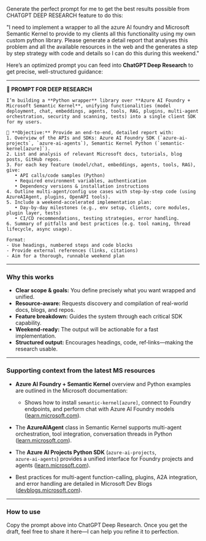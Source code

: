 Generate the perfect prompt for me to get the best results possible from CHATGPT DEEP RESEARCH feature to do this:

"I need to implement a wrapper to all the azure AI foundry and Microsoft Semantic Kernel to provide to my clients all this functionality using my own custom python library. Please generate a detail report that analyses this problem and all the available resources  in the web and the generates a step by step strategy with code and details so I can do this during this weekend."

Here’s an optimized prompt you can feed into **ChatGPT Deep Research** to get precise, well-structured guidance:

---

**🧠 PROMPT FOR DEEP RESEARCH**

```
I’m building a **Python wrapper** library over **Azure AI Foundry + Microsoft Semantic Kernel**, unifying functionalities (model deployment, chat, embeddings, agents, tools, RAG, plugins, multi-agent orchestration, security and scanning, tests) into a single client SDK for my users.

🧩 **Objective:** Provide an end-to-end, detailed report with:
1. Overview of the APIs and SDKs: Azure AI Foundry SDK (`azure-ai-projects`, `azure-ai-agents`), Semantic Kernel Python (`semantic-kernel[azure]`).
2. List and analysis of relevant Microsoft docs, tutorials, blog posts, GitHub repos.
3. For each key feature (model/chat, embeddings, agents, tools, RAG), give:
   • API calls/code samples (Python)
   • Required environment variables, authentication
   • Dependency versions & installation instructions
4. Outline multi-agent/config use cases with step‑by‑step code (using AzureAIAgent, plugins, OpenAPI tools).
5. Include a weekend-accelerated implementation plan:
   • Day‑by‑day milestones (e.g., env setup, clients, core modules, plugin layer, tests)
   • CI/CD recommendations, testing strategies, error handling.
6. Summary of pitfalls and best practices (e.g. tool naming, thread lifecycle, async usage).

Format:
- Use headings, numbered steps and code blocks
- Provide external references (links, citations)
- Aim for a thorough, runnable weekend plan

```

---

### Why this works

* **Clear scope & goals:** You define precisely what you want wrapped and unified.
* **Resource-aware:** Requests discovery and compilation of real-world docs, blogs, and repos.
* **Feature breakdown:** Guides the system through each critical SDK capability.
* **Weekend-ready:** The output will be actionable for a fast implementation.
* **Structured output:** Encourages headings, code, ref‑links—making the research usable.

---

### Supporting context from the latest MS resources

* **Azure AI Foundry + Semantic Kernel** overview and Python examples are outlined in the Microsoft documentation:

  * Shows how to install `semantic‑kernel[azure]`, connect to Foundry endpoints, and perform chat with Azure AI Foundry models ([learn.microsoft.com][1]).
* The **AzureAIAgent** class in Semantic Kernel supports multi-agent orchestration, tool integration, conversation threads in Python ([learn.microsoft.com][2]).
* The **Azure AI Projects Python SDK** (`azure‑ai‑projects`, `azure‑ai‑agents`) provides a unified interface for Foundry projects and agents ([learn.microsoft.com][3]).
* Best practices for multi-agent function-calling, plugins, A2A integration, and error handling are detailed in Microsoft Dev Blogs ([devblogs.microsoft.com][4]).

---

### How to use

Copy the prompt above into ChatGPT Deep Research. Once you get the draft, feel free to share it here—I can help you refine it to perfection.

[1]: https://learn.microsoft.com/en-us/azure/ai-foundry/how-to/develop/semantic-kernel?utm_source=chatgpt.com "Develop applications with Semantic Kernel and Azure AI Foundry"
[2]: https://learn.microsoft.com/en-us/semantic-kernel/frameworks/agent/agent-types/azure-ai-agent?utm_source=chatgpt.com "Exploring the Semantic Kernel Azure AI Agent Agent - Learn Microsoft"
[3]: https://learn.microsoft.com/en-us/azure/ai-studio/how-to/develop/sdk-overview?utm_source=chatgpt.com "How to get started with Azure AI Foundry SDK - Learn Microsoft"
[4]: https://devblogs.microsoft.com/foundry/semantic-kernel-a2a-integration/?utm_source=chatgpt.com "Integrating Semantic Kernel Python with Google's A2A Protocol"
